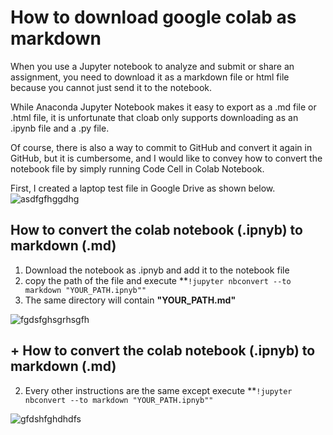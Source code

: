 # How to download **google colab** as **markdown**
When you use a Jupyter notebook to analyze and submit or share an assignment, you need to download it as a markdown file or html file because you cannot just send it to the notebook.

While Anaconda Jupyter Notebook makes it easy to export as a .md file or .html file, it is unfortunate that cloab only supports downloading as an .ipynb file and a .py file.

Of course, there is also a way to commit to GitHub and convert it again in GitHub, but it is cumbersome, and I would like to convey how to convert the notebook file by simply running Code Cell in Colab Notebook.





First, I created a laptop test file in Google Drive as shown below.![asdfgfhggdhg](C:\Users\tenny\OneDrive\Desktop\github_repo\blog\beefed-up-geek.github.io\images\2024-02-03-0956\asdfgfhggdhg.PNG)

## How to convert the colab notebook (.ipnyb) to markdown (.md)


1.   Download the notebook as .ipnyb and add it to the notebook file
2.   copy the path of the file and execute **`!jupyter nbconvert --to markdown "YOUR_PATH.ipnyb""`
3. The same directory will contain **"YOUR_PATH.md"**

![fgdsfghsgrhsgfh](C:\Users\tenny\OneDrive\Desktop\github_repo\blog\beefed-up-geek.github.io\images\2024-02-03-0956\fgdsfghsgrhsgfh.PNG)


## + How to convert the colab notebook (.ipnyb) to markdown (.md)
2. Every other instructions are the same except execute **`!jupyter nbconvert --to markdown "YOUR_PATH.ipnyb""`

![gfdshfghdhdfs](C:\Users\tenny\OneDrive\Desktop\github_repo\blog\beefed-up-geek.github.io\images\2024-02-03-0956\gfdshfghdhdfs.PNG)
